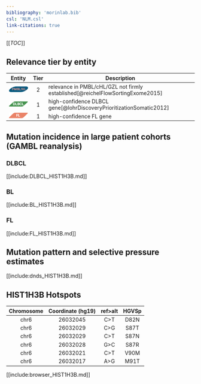 ```yaml
---
bibliography: 'morinlab.bib'
csl: 'NLM.csl'
link-citations: true
---
```

[[_TOC_]]


## Relevance tier by entity

|Entity|Tier|Description               |
|:------:|:----:|--------------------------|
|![PMBL](images/icons/PMBL_tier2.png)|2|relevance in PMBL/cHL/GZL not firmly established[@reichelFlowSortingExome2015]|
|![DLBCL](images/icons/DLBCL_tier1.png) |1   |high-confidence DLBCL gene[@lohrDiscoveryPrioritizationSomatic2012]|
|![FL](images/icons/FL_tier1.png)    |1   |high-confidence FL gene   |

## Mutation incidence in large patient cohorts (GAMBL reanalysis)

### DLBCL
[[include:DLBCL_HIST1H3B.md]]

### BL
[[include:BL_HIST1H3B.md]]

### FL
[[include:FL_HIST1H3B.md]]


## Mutation pattern and selective pressure estimates
[[include:dnds_HIST1H3B.md]]



## HIST1H3B Hotspots

| Chromosome |Coordinate (hg19) | ref>alt | HGVSp | 
 | :---:| :---: | :--: | :---: |
|chr6|26032045|C>T|D82N| 
|chr6|26032029|C>G|S87T| 
|chr6|26032029|C>T|S87N| 
|chr6|26032028|G>C|S87R| 
|chr6|26032021|C>T|V90M| 
|chr6|26032017|A>G|M91T| 


[[include:browser_HIST1H3B.md]]

